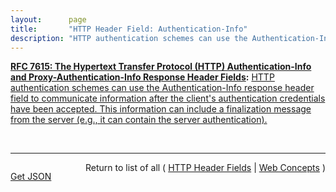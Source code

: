 ```yaml
---
layout:      page
title:       "HTTP Header Field: Authentication-Info"
description: "HTTP authentication schemes can use the Authentication-Info response header field to communicate information after the client's authentication credentials have been accepted. This information can include a finalization message from the server (e.g., it can contain the server authentication)."
---
```


**[RFC 7615: The Hypertext Transfer Protocol (HTTP) Authentication-Info and Proxy-Authentication-Info Response Header Fields](/specs/IETF/RFC/7615 "This specification defines the &#34;Authentication-Info&#34; and &#34;Proxy-Authentication-Info&#34; response header fields for use in HTTP authentication schemes which need to return information once the client's authentication credentials have been accepted."):** [HTTP authentication schemes can use the Authentication-Info response header field to communicate information after the client's authentication credentials have been accepted. This information can include a finalization message from the server (e.g., it can contain the server authentication).](http://tools.ietf.org/html/rfc7615#section-3 "Read documentation for HTTP Header Field &#34;Authentication-Info&#34;")

<br/>
<hr/>

<p style="float : left"><a href="Authentication-Info.json" title="Get JSON representing this particular Web Concept">Get JSON</a></p>
<p style="text-align: right">Return to list of all ( <a href="../http-headers">HTTP Header Fields</a> | <a href="../">Web Concepts</a> )</p>
